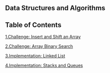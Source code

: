 ## Data Structures and Algorithms

## Table of Contents

[1.Challenge: Insert and Shift an Array](https://github.com/dezteague/data-structures-and-algorithms/tree/master/Challenges/array_shift) 

[2.Challenge: Array Binary Search](https://github.com/dezteague/data-structures-and-algorithms/tree/master/Challenges/array_binary_search) 

[3.Implementation: Linked List](https://github.com/dezteague/data-structures-and-algorithms/tree/master/Data-Structures/LinkedList) 

[4.Implementation: Stacks and Queues](https://github.com/dezteague/data-structures-and-algorithms/tree/master/Data-Structures/StacksAndQueues)
